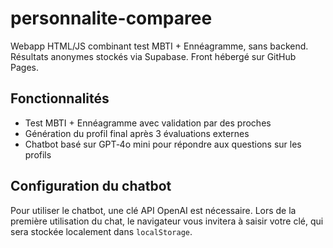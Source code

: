 # personnalite-comparee
Webapp HTML/JS combinant test MBTI + Ennéagramme, sans backend. Résultats anonymes stockés via Supabase. Front hébergé sur GitHub Pages.

## Fonctionnalités

- Test MBTI + Ennéagramme avec validation par des proches
- Génération du profil final après 3 évaluations externes
- Chatbot basé sur GPT‑4o mini pour répondre aux questions sur les profils

## Configuration du chatbot

Pour utiliser le chatbot, une clé API OpenAI est nécessaire. Lors de la première
utilisation du chat, le navigateur vous invitera à saisir votre clé, qui sera
stockée localement dans `localStorage`.

